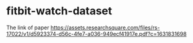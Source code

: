 # fitbit-watch-dataset

The link of paper https://assets.researchsquare.com/files/rs-17022/v1/d5923374-d56c-4fe7-a036-949ecf41917e.pdf?c=1631831698
